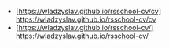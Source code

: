 * [https://wladzyslav.github.io/rsschool-cv/cv] https://wladzyslav.github.io/rsschool-cv/cv
* [https://wladzyslav.github.io/rsschool-cv/] https://wladzyslav.github.io/rsschool-cv/
